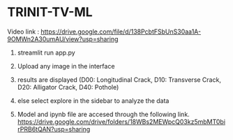 # TRINIT-TV-ML

Video link : https://drive.google.com/file/d/138PcbtFSbUnS30aa1A-9OMWn2A30umAU/view?usp=sharing

1. streamlit run app.py

2. Upload any image in the interface

3. results are displayed (D00: Longitudinal Crack, D10: Transverse Crack, D20: Alligator Crack, D40: Pothole)

4. else select explore in the sidebar to analyze the data

5. Model and ipynb file are accesed through the following link.
https://drive.google.com/drive/folders/18WBs2MEWpcQ03kz5mbMT0birPRB6tQAN?usp=sharing


